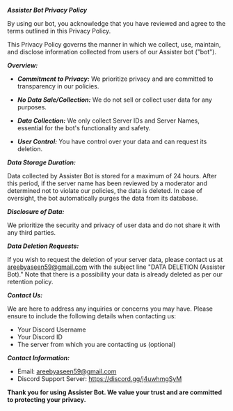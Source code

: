 ***Assister Bot Privacy Policy***

By using our bot, you acknowledge that you have reviewed and agree to the terms outlined in this Privacy Policy.

This Privacy Policy governs the manner in which we collect, use, maintain, and disclose information collected from users of our Assister bot ("bot").


***Overview:***

- ***Commitment to Privacy:*** We prioritize privacy and are committed to transparency in our policies.

- ***No Data Sale/Collection:*** We do not sell or collect user data for any purposes.

- ***Data Collection:*** We only collect Server IDs and Server Names, essential for the bot's functionality and safety.

- ***User Control:*** You have control over your data and can request its deletion.


***Data Storage Duration:***

Data collected by Assister Bot is stored for a maximum of 24 hours. After this period, if the server name has been reviewed by a moderator and determined not to violate our policies, the data is deleted. In case of oversight, the bot automatically purges the data from its database.


***Disclosure of Data:***

We prioritize the security and privacy of user data and do not share it with any third parties.


***Data Deletion Requests:***

If you wish to request the deletion of your server data, please contact us at areebyaseen59@gmail.com with the subject line "DATA DELETION (Assister Bot)." Note that there is a possibility your data is already deleted as per our retention policy.


***Contact Us:***

We are here to address any inquiries or concerns you may have. Please ensure to include the following details when contacting us:

- Your Discord Username
- Your Discord ID
- The server from which you are contacting us (optional)


***Contact Information:***

- Email: areebyaseen59@gmail.com
- Discord Support Server: https://discord.gg/j4uwhmgSyM

**Thank you for using Assister Bot. We value your trust and are committed to protecting your privacy.**
